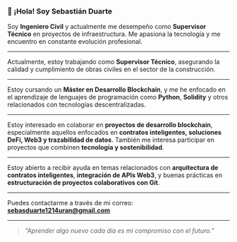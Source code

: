 ### 👋 ¡Hola! Soy Sebastián Duarte

Soy **Ingeniero Civil** y actualmente me desempeño como **Supervisor Técnico** en proyectos de infraestructura. Me apasiona la tecnología y me encuentro en constante evolución profesional.

---

Actualmente, estoy trabajando como **Supervisor Técnico**, asegurando la calidad y cumplimiento de obras civiles en el sector de la construcción.

---

Estoy cursando un **Máster en Desarrollo Blockchain**, y me he enfocado en el aprendizaje de lenguajes de programación como **Python**, **Solidity** y otros relacionados con tecnologías descentralizadas.

---

Estoy interesado en colaborar en **proyectos de desarrollo blockchain**, especialmente aquellos enfocados en **contratos inteligentes, soluciones DeFi, Web3 y trazabilidad de datos**. También me interesa participar en proyectos que combinen **tecnología y sostenibilidad**.

---

Estoy abierto a recibir ayuda en temas relacionados con **arquitectura de contratos inteligentes**, **integración de APIs Web3**, y buenas prácticas en **estructuración de proyectos colaborativos con Git**.

---

Puedes contactarme a través de mi correo: **sebasduarte1214uran@gmail.com**

---

> _“Aprender algo nuevo cada día es mi compromiso con el futuro.”_

